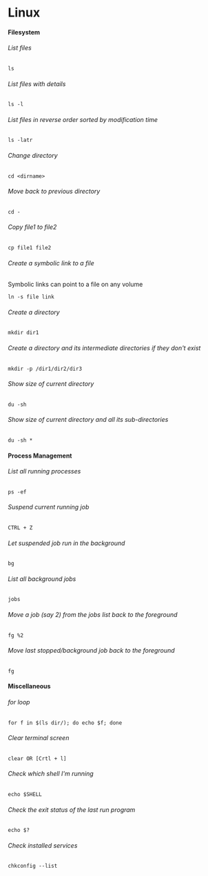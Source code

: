 # Linux

#### Filesystem

###### List files
```
ls 
```

###### List files with details
```
ls -l
```

###### List files in reverse order sorted by modification time
```
ls -latr
```

###### Change directory
```
cd <dirname>
```
###### Move back to previous directory
```
cd -
```

###### Copy file1 to file2
```
cp file1 file2
```

###### Create a symbolic link to a file
Symbolic links can point to a file on any volume
```
ln -s file link
```

###### Create a directory
```
mkdir dir1
```

###### Create a directory and its intermediate directories if they don't exist
```
mkdir -p /dir1/dir2/dir3
```

###### Show size of current directory
```
du -sh
```

###### Show size of current directory and all its sub-directories
```
du -sh *
```

#### Process Management

###### List all running processes
```
ps -ef
```

###### Suspend current running job
```
CTRL + Z
```

###### Let suspended job run in the background
```
bg
```

###### List all background jobs
```
jobs
```

###### Move a job (say 2) from the jobs list back to the foreground
```
fg %2
```

###### Move last stopped/background job back to the foreground
```
fg
```

#### Miscellaneous

###### for loop
```
for f in $(ls dir/); do echo $f; done
```

###### Clear terminal screen
```
clear OR [Crtl + l]
```

###### Check which shell I'm running
```
echo $SHELL
```

###### Check the exit status of the last run program
```
echo $?
```

###### Check installed services
```
chkconfig --list
```
